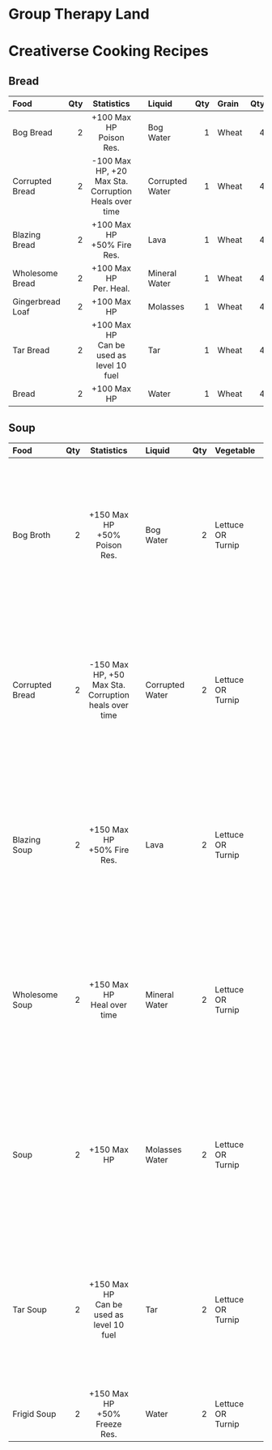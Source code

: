 # Group Therapy Land

# Creativerse Cooking Recipes

## Bread

| Food             | Qty | Statistics                                                        | | Liquid           | Qty | Grain | Qty |
| :---             | --: | :--:                                                              |-| :---             | --: | :---  | --: |
| Bog Bread        | 2   | +100 Max HP <br/> Poison Res. <br/>                               | | Bog Water        | 1   | Wheat | 4   |
| Corrupted Bread  | 2   | -100 Max HP, +20 Max Sta. <br/> Corruption Heals over time <br/>  | | Corrupted Water  | 1   | Wheat | 4   |
| Blazing Bread    | 2   | +100 Max HP <br/> +50% Fire Res. <br/>                            | | Lava             | 1   | Wheat | 4   |
| Wholesome Bread  | 2   | +100 Max HP <br/> Per. Heal. <br/>                                | | Mineral Water    | 1   | Wheat | 4   |
| Gingerbread Loaf | 2   | +100 Max HP <br/>                                                 | | Molasses         | 1   | Wheat | 4   |
| Tar Bread        | 2   | +100 Max HP <br/> Can be used as level 10 fuel <br/>              | | Tar              | 1   | Wheat | 4   |
| Bread            | 2   | +100 Max HP <br/>                                                 | | Water            | 1   | Wheat | 4   |

## Soup
| Food             | Qty | Statistics                                                        | | Liquid                  | Qty | Vegetable                  | Qty | Ingredient                                                                                                                     | Qty |
| :---             | --: | :--:                                                              |-| :---                    | --: | :---                       | --: | :--                                                                                                                            | --: |
| Bog Broth        | 2   | +150 Max HP <br/> +50% Poison Res. <br/>                          | | Bog Water               | 2   | Lettuce OR <br/> Turnip    | 4   | Lettuce OR <br/> Turnip OR <br/> Brown Mushroom OR <br/> Glowing Mushroom OR <br/> Red Mushroom OR <br/> Blizzard Chizzard Egg | 3   |
| Corrupted Bread  | 2   | -150 Max HP, +50 Max Sta. <br/> Corruption heals over time <br/>  | | Corrupted Water         | 2   | Lettuce OR <br/> Turnip    | 4   | Lettuce OR <br/> Turnip OR <br/> Brown Mushroom OR <br/> Glowing Mushroom OR <br/> Red Mushroom OR <br/> Blizzard Chizzard Egg | 3   |
| Blazing Soup     | 2   | +150 Max HP <br/> +50% Fire Res. <br/>                            | | Lava                    | 2   | Lettuce OR <br/> Turnip    | 4   | Lettuce OR <br/> Turnip OR <br/> Brown Mushroom OR <br/> Glowing Mushroom OR <br/> Red Mushroom OR <br/> Blizzard Chizzard Egg | 3   |
| Wholesome Soup   | 2   | +150 Max HP <br/> Heal over time <br/>                            | | Mineral Water           | 2   | Lettuce OR <br/> Turnip    | 4   | Lettuce OR <br/> Turnip OR <br/> Brown Mushroom OR <br/> Glowing Mushroom OR <br/> Red Mushroom OR <br/> Blizzard Chizzard Egg | 3   |
| Soup             | 2   | +150 Max HP <br/>                                                 | | Molasses <br/> Water    | 2   | Lettuce OR <br/> Turnip    | 4   | Lettuce OR <br/> Turnip OR <br/> Brown Mushroom OR <br/> Glowing Mushroom OR <br/> Red Mushroom OR <br/> Blizzard Chizzard Egg | 3   |
| Tar Soup         | 2   | +150 Max HP <br/> Can be used as level 10 fuel <br/>              | | Tar                     | 2   | Lettuce OR <br/> Turnip    | 4   | Lettuce OR <br/> Turnip OR <br/> Brown Mushroom OR <br/> Glowing Mushroom OR <br/> Red Mushroom OR <br/> Blizzard Chizzard Egg | 3   |
| Frigid Soup      | 2   | +150 Max HP <br/> +50% Freeze Res. <br/>                          | | Water                   | 2   | Lettuce OR <br/> Turnip    | 4   | Blizzard Chizzard Egg                                                                                                          | 3   |
